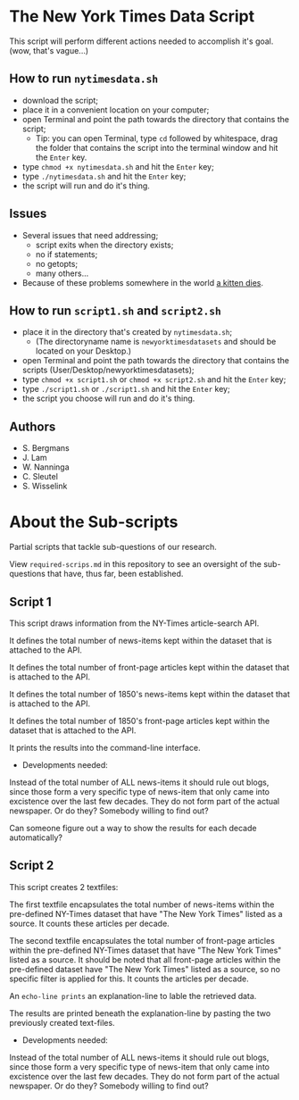 # The New York Times Data Script

This script will perform different actions needed to accomplish it's goal. (wow, that's vague...)

## How to run `nytimesdata.sh`
* download the script;
* place it in a convenient location on your computer;
* open Terminal and point the path towards the directory that contains the script;
  * Tip: you can open Terminal, type `cd` followed by whitespace, drag the folder that contains the script into the terminal window and hit the `Enter` key.
* type `chmod +x nytimesdata.sh` and hit the `Enter` key;
* type `./nytimesdata.sh` and hit the `Enter` key;
* the script will run and do it's thing.

## Issues
* Several issues that need addressing;
  * script exits when the directory exists;
  * no if statements;
  * no getopts;
  * many others...
* Because of these problems somewhere in the world [a kitten dies](http://www.simonlovell.co.uk/wp-content/uploads/2013/02/save-kitten.jpg).

## How to run `script1.sh` and `script2.sh`
* place it in the directory that's created by `nytimesdata.sh`;
  * (The directoryname name is `newyorktimesdatasets` and should be located on your Desktop.)
* open Terminal and point the path towards the directory that contains the scripts (User/Desktop/newyorktimesdatasets);
* type `chmod +x script1.sh` or `chmod +x script2.sh` and hit the `Enter` key;
* type `./script1.sh` or `./script1.sh` and hit the `Enter` key;
* the script you choose will run and do it's thing.

## Authors
* S. Bergmans
* J. Lam
* W. Nanninga
* C. Sleutel
* S. Wisselink

# About the Sub-scripts

Partial scripts that tackle sub-questions of our research.

View `required-scrips.md` in this repository to see an oversight of the sub-questions that have, thus far, been established.

## Script 1

This script draws information from the NY-Times article-search API. 

It defines the total number of news-items kept within the dataset that is attached to the API. 

It defines the total number of front-page articles kept within the dataset that is attached to the API. 

It defines the total number of 1850's news-items kept within the dataset that is attached to the API. 

It defines the total number of 1850's front-page articles kept within the dataset that is attached to the API. 

It prints the results into the command-line interface. 

* Developments needed: 

Instead of the total number of ALL news-items it should rule out blogs, since those form a very specific type of news-item that only came into excistence over the last few decades. They do not form part of the actual newspaper. Or do they? Somebody willing to find out?

Can someone figure out a way to show the results for each decade automatically?

## Script 2

This script creates 2 textfiles: 

The first textfile encapsulates the total number of news-items within the pre-defined NY-Times dataset that have "The New York Times" listed as a source. It counts these articles per decade. 

The second textfile encapsulates the total number of front-page articles within the pre-defined NY-Times dataset that have "The New York Times" listed as a source. It should be noted that all front-page articles within the pre-defined dataset have "The New York Times" listed as a source, so no specific filter is applied for this. It counts the articles per decade. 

An `echo-line prints` an explanation-line to lable the retrieved data. 

The results are printed beneath the explanation-line by pasting the two previously created text-files. 

* Developments needed:

Instead of the total number of ALL news-items it should rule out blogs, since those form a very specific type of news-item that only came into excistence over the last few decades. They do not form part of the actual newspaper. Or do they? Somebody willing to find out?
